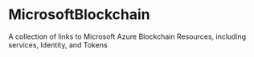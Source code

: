 # MicrosoftBlockchain
A collection of links to Microsoft Azure Blockchain Resources, including services, Identity, and Tokens
